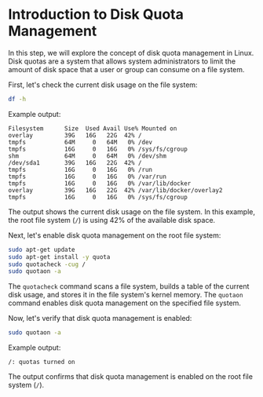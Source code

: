 # Introduction to Disk Quota Management

In this step, we will explore the concept of disk quota management in Linux. Disk quotas are a system that allows system administrators to limit the amount of disk space that a user or group can consume on a file system.

First, let's check the current disk usage on the file system:

```bash
df -h
```

Example output:

```
Filesystem      Size  Used Avail Use% Mounted on
overlay         39G   16G   22G  42% /
tmpfs           64M     0   64M   0% /dev
tmpfs           16G     0   16G   0% /sys/fs/cgroup
shm             64M     0   64M   0% /dev/shm
/dev/sda1       39G   16G   22G  42% /
tmpfs           16G     0   16G   0% /run
tmpfs           16G     0   16G   0% /var/run
tmpfs           16G     0   16G   0% /var/lib/docker
overlay         39G   16G   22G  42% /var/lib/docker/overlay2
tmpfs           16G     0   16G   0% /sys/fs/cgroup
```

The output shows the current disk usage on the file system. In this example, the root file system (`/`) is using 42% of the available disk space.

Next, let's enable disk quota management on the root file system:

```bash
sudo apt-get update
sudo apt-get install -y quota
sudo quotacheck -cug /
sudo quotaon -a
```

The `quotacheck` command scans a file system, builds a table of the current disk usage, and stores it in the file system's kernel memory. The `quotaon` command enables disk quota management on the specified file system.

Now, let's verify that disk quota management is enabled:

```bash
sudo quotaon -a
```

Example output:

```
/: quotas turned on
```

The output confirms that disk quota management is enabled on the root file system (`/`).
